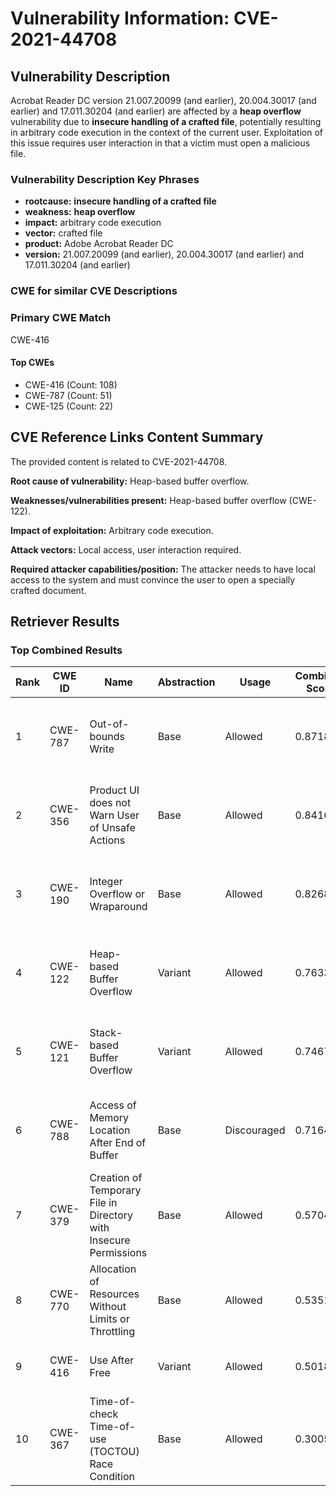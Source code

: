 # Vulnerability Information: CVE-2021-44708

## Vulnerability Description
Acrobat Reader DC version 21.007.20099 (and earlier), 20.004.30017 (and earlier) and 17.011.30204 (and earlier) are affected by a **heap overflow** vulnerability due to **insecure handling of a crafted file**, potentially resulting in arbitrary code execution in the context of the current user. Exploitation of this issue requires user interaction in that a victim must open a malicious file.

### Vulnerability Description Key Phrases
- **rootcause:** **insecure handling of a crafted file**
- **weakness:** **heap overflow**
- **impact:** arbitrary code execution
- **vector:** crafted file
- **product:** Adobe Acrobat Reader DC
- **version:** 21.007.20099 (and earlier), 20.004.30017 (and earlier) and 17.011.30204 (and earlier)

### CWE for similar CVE Descriptions
### Primary CWE Match
CWE-416

#### Top CWEs
- CWE-416 (Count: 108)
- CWE-787 (Count: 51)
- CWE-125 (Count: 22)

## CVE Reference Links Content Summary
The provided content is related to CVE-2021-44708.

**Root cause of vulnerability:** Heap-based buffer overflow.

**Weaknesses/vulnerabilities present:** Heap-based buffer overflow (CWE-122).

**Impact of exploitation:** Arbitrary code execution.

**Attack vectors:** Local access, user interaction required.

**Required attacker capabilities/position:** The attacker needs to have local access to the system and must convince the user to open a specially crafted document.

## Retriever Results

### Top Combined Results

| Rank | CWE ID | Name | Abstraction | Usage | Combined Score | Retrievers | Individual Scores |
|------|--------|------|-------------|-------|---------------|------------|-------------------|
| 1 | CWE-787 | Out-of-bounds Write | Base | Allowed | 0.8718 | dense, sparse, graph | dense: 0.559, sparse: 0.653, graph: 0.611 |
| 2 | CWE-356 | Product UI does not Warn User of Unsafe Actions | Base | Allowed | 0.8416 | dense, sparse, graph | dense: 0.541, sparse: 0.663, graph: 0.536 |
| 3 | CWE-190 | Integer Overflow or Wraparound | Base | Allowed | 0.8268 | dense, sparse, graph | dense: 0.552, sparse: 0.503, graph: 0.735 |
| 4 | CWE-122 | Heap-based Buffer Overflow | Variant | Allowed | 0.7633 | dense, sparse, graph | dense: 0.573, sparse: 0.603, graph: 0.546 |
| 5 | CWE-121 | Stack-based Buffer Overflow | Variant | Allowed | 0.7467 | dense, sparse, graph | dense: 0.558, sparse: 0.586, graph: 0.544 |
| 6 | CWE-788 | Access of Memory Location After End of Buffer | Base | Discouraged | 0.7164 | dense, sparse, graph | dense: 0.585, sparse: 0.824, graph: 0.617 |
| 7 | CWE-379 | Creation of Temporary File in Directory with Insecure Permissions | Base | Allowed | 0.5704 | dense, sparse | dense: 0.532, sparse: 0.532 |
| 8 | CWE-770 | Allocation of Resources Without Limits or Throttling | Base | Allowed | 0.5351 | dense, sparse | dense: 0.513, sparse: 0.487 |
| 9 | CWE-416 | Use After Free | Variant | Allowed | 0.5018 | dense, sparse | dense: 0.534, sparse: 0.483 |
| 10 | CWE-367 | Time-of-check Time-of-use (TOCTOU) Race Condition | Base | Allowed | 0.3005 | sparse | sparse: 0.525 |

